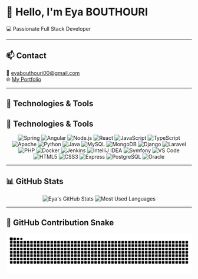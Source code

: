 # 👋 Hello, I'm Eya BOUTHOURI

💻 Passionate Full Stack Developer  

---

## 📫 Contact

📧 eyabouthouri00@gmail.com  
🌐 [My Portfolio](https://eyabouthouri.github.io/MyPortfolio)

---

## 🚀 Technologies & Tools
## 🚀 Technologies & Tools

<div align="center">
  <img src="https://cdn.jsdelivr.net/gh/devicons/devicon/icons/spring/spring-original.svg" height="25" alt="Spring" />
  <img src="https://cdn.jsdelivr.net/gh/devicons/devicon/icons/angularjs/angularjs-original.svg" height="25" alt="Angular" />
  <img src="https://cdn.jsdelivr.net/gh/devicons/devicon/icons/nodejs/nodejs-original.svg" height="25" alt="Node.js" />
  <img src="https://cdn.jsdelivr.net/gh/devicons/devicon/icons/react/react-original.svg" height="25" alt="React" />
  <img src="https://cdn.jsdelivr.net/gh/devicons/devicon/icons/javascript/javascript-original.svg" height="25" alt="JavaScript" />
  <img src="https://cdn.jsdelivr.net/gh/devicons/devicon/icons/typescript/typescript-original.svg" height="25" alt="TypeScript" />
  <img src="https://cdn.jsdelivr.net/gh/devicons/devicon/icons/apache/apache-original.svg" height="25" alt="Apache" />
  <img src="https://cdn.jsdelivr.net/gh/devicons/devicon/icons/python/python-original.svg" height="25" alt="Python" />
  <img src="https://cdn.jsdelivr.net/gh/devicons/devicon/icons/java/java-original.svg" height="25" alt="Java" />
  <img src="https://cdn.jsdelivr.net/gh/devicons/devicon/icons/mysql/mysql-original.svg" height="25" alt="MySQL" />
  <img src="https://cdn.jsdelivr.net/gh/devicons/devicon/icons/mongodb/mongodb-original.svg" height="25" alt="MongoDB" />
  <img src="https://cdn.jsdelivr.net/gh/devicons/devicon/icons/django/django-plain.svg" height="25" alt="Django" />
  <img src="https://cdn.jsdelivr.net/gh/devicons/devicon/icons/laravel/laravel-original.svg" height="25" alt="Laravel" />
  <img src="https://cdn.jsdelivr.net/gh/devicons/devicon/icons/php/php-original.svg" height="25" alt="PHP" />
  <img src="https://cdn.jsdelivr.net/gh/devicons/devicon/icons/docker/docker-original.svg" height="25" alt="Docker" />
  <img src="https://cdn.jsdelivr.net/gh/devicons/devicon/icons/jenkins/jenkins-original.svg" height="25" alt="Jenkins" />
  <img src="https://cdn.jsdelivr.net/gh/devicons/devicon/icons/intellij/intellij-original.svg" height="25" alt="IntelliJ IDEA" />
  <img src="https://cdn.jsdelivr.net/gh/devicons/devicon/icons/symfony/symfony-original.svg" height="25" alt="Symfony" />
  <img src="https://cdn.jsdelivr.net/gh/devicons/devicon/icons/vscode/vscode-original.svg" height="25" alt="VS Code" />
  <img src="https://cdn.jsdelivr.net/gh/devicons/devicon/icons/html5/html5-original.svg" height="25" alt="HTML5" />
  <img src="https://cdn.jsdelivr.net/gh/devicons/devicon/icons/css3/css3-original.svg" height="25" alt="CSS3" />
  <img src="https://cdn.jsdelivr.net/gh/devicons/devicon/icons/express/express-original.svg" height="25" alt="Express" />
  <img src="https://cdn.jsdelivr.net/gh/devicons/devicon/icons/postgresql/postgresql-original.svg" height="25" alt="PostgreSQL" />
  <img src="https://cdn.jsdelivr.net/gh/devicons/devicon/icons/oracle/oracle-original.svg" height="25" alt="Oracle" />
</div>


---

## 📊 GitHub Stats

<div align="center">
  <img src="https://github-readme-stats.vercel.app/api?username=eyabouthouri&show_icons=true&count_private=true&include_all_commits=true&theme=tokyonight&border_radius=10" width="47%" alt="Eya's GitHub Stats" />
  <img src="https://github-readme-stats.vercel.app/api/top-langs/?username=eyabouthouri&layout=compact&theme=tokyonight&border_radius=10" width="47%" alt="Most Used Languages" />
</div>

---

## 🐍 GitHub Contribution Snake

<div align="center">
  <picture>
    <source media="(prefers-color-scheme: dark)" srcset="https://raw.githubusercontent.com/eyabouthouri/eyabouthouri/output/github-contribution-grid-snake-dark.svg" />
    <source media="(prefers-color-scheme: light)" srcset="https://raw.githubusercontent.com/eyabouthouri/eyabouthouri/output/github-contribution-grid-snake.svg" />
    <img alt="GitHub Contribution Snake" src="https://raw.githubusercontent.com/eyabouthouri/eyabouthouri/output/github-contribution-grid-snake.svg" />
  </picture>
</div>
